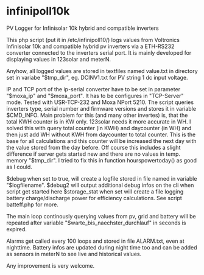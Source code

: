 # infinipoll10k
PV Logger for Infinisolar 10k hybrid and compatible inverters

This php script (put it in /etc/infinipoll10/) logs values from Voltronics Infinisolar 10k and compatible hybrid pv inverters via a ETH-RS232 converter connected to the inverters serial port. It is mainly developed for displaying values in 123solar and meterN.

Anyhow, all logged values are stored in textfiles named value.txt in directory set in variabe "$tmp_dir", eg. DCINV1.txt for PV string 1 dc input voltage.

IP and TCP port of the ip-serial converter have to be set in parameter "$moxa_ip" and "$moxa_port". It has to be configures in "TCP-Server" mode. Tested with USR-TCP-232 and Moxa NPort 5210.
The script queries inverters type, serial number and firmware versions and stores it in variable $CMD_INFO.
Main problem for this (and many other invertes) is, that the total KWH counter is in KW only. 123solar needs it more accurate in WH. I solved this with query total counter (in KWH) and daycounter (in WH) and then just add WH without KWH from daycounter to total counter. This is the base for all calculations and this counter will be increased the next day with the value stored from the day before. Off course this includes a slight difference if server gets started new and there are no values in temp. memory "$tmp_dir".
I tried to fix this in function hourspowertoday() as good as I could.

$debug when set to true, will create a logfile stored in file named in variable "$logfilename".
$debug2 will output additional debug infos on the cli when script get started here
$storage_stat when set will create a file logging battery charge/discharge power for efficiency calculations. See script batteff.php for more.

The main loop continously querying values from pv, grid and battery will be repeated after variable "$warte_bis_naechster_durchlauf" in seconds is expired.

Alarms get called every 100 loops and stored in file ALARM.txt, even at nighttime. Battery infos are updated during night time too and can be added as sensors in meterN to see live and historical values.

Any improvement is very welcome.
